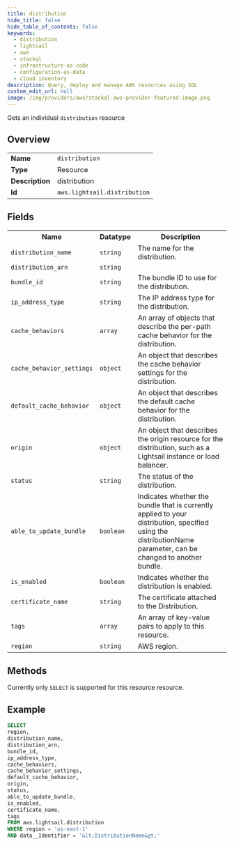 ```yaml
---
title: distribution
hide_title: false
hide_table_of_contents: false
keywords:
  - distribution
  - lightsail
  - aws
  - stackql
  - infrastructure-as-code
  - configuration-as-data
  - cloud inventory
description: Query, deploy and manage AWS resources using SQL
custom_edit_url: null
image: /img/providers/aws/stackql-aws-provider-featured-image.png
---
```

Gets an individual <code>distribution</code> resource

## Overview
<table><tbody>
<tr><td><b>Name</b></td><td><code>distribution</code></td></tr>
<tr><td><b>Type</b></td><td>Resource</td></tr>
<tr><td><b>Description</b></td><td>distribution</td></tr>
<tr><td><b>Id</b></td><td><code>aws.lightsail.distribution</code></td></tr>
</tbody></table>

## Fields
<table><tbody>
<tr><th>Name</th><th>Datatype</th><th>Description</th></tr>
<tr><td><code>distribution_name</code></td><td><code>string</code></td><td>The name for the distribution.</td></tr>
<tr><td><code>distribution_arn</code></td><td><code>string</code></td><td></td></tr>
<tr><td><code>bundle_id</code></td><td><code>string</code></td><td>The bundle ID to use for the distribution.</td></tr>
<tr><td><code>ip_address_type</code></td><td><code>string</code></td><td>The IP address type for the distribution.</td></tr>
<tr><td><code>cache_behaviors</code></td><td><code>array</code></td><td>An array of objects that describe the per-path cache behavior for the distribution.</td></tr>
<tr><td><code>cache_behavior_settings</code></td><td><code>object</code></td><td>An object that describes the cache behavior settings for the distribution.</td></tr>
<tr><td><code>default_cache_behavior</code></td><td><code>object</code></td><td>An object that describes the default cache behavior for the distribution.</td></tr>
<tr><td><code>origin</code></td><td><code>object</code></td><td>An object that describes the origin resource for the distribution, such as a Lightsail instance or load balancer.</td></tr>
<tr><td><code>status</code></td><td><code>string</code></td><td>The status of the distribution.</td></tr>
<tr><td><code>able_to_update_bundle</code></td><td><code>boolean</code></td><td>Indicates whether the bundle that is currently applied to your distribution, specified using the distributionName parameter, can be changed to another bundle.</td></tr>
<tr><td><code>is_enabled</code></td><td><code>boolean</code></td><td>Indicates whether the distribution is enabled.</td></tr>
<tr><td><code>certificate_name</code></td><td><code>string</code></td><td>The certificate attached to the Distribution.</td></tr>
<tr><td><code>tags</code></td><td><code>array</code></td><td>An array of key-value pairs to apply to this resource.</td></tr>
<tr><td><code>region</code></td><td><code>string</code></td><td>AWS region.</td></tr>

</tbody></table>

## Methods
Currently only <code>SELECT</code> is supported for this resource resource.

## Example
```sql
SELECT
region,
distribution_name,
distribution_arn,
bundle_id,
ip_address_type,
cache_behaviors,
cache_behavior_settings,
default_cache_behavior,
origin,
status,
able_to_update_bundle,
is_enabled,
certificate_name,
tags
FROM aws.lightsail.distribution
WHERE region = 'us-east-1'
AND data__Identifier = '&lt;DistributionName&gt;'
```
